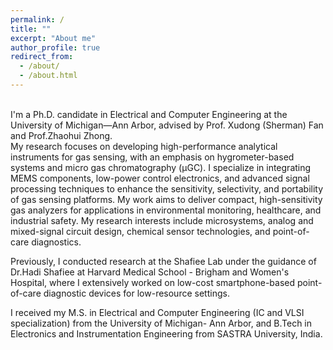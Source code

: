 ```yaml
---
permalink: /
title: ""
excerpt: "About me"
author_profile: true
redirect_from: 
  - /about/
  - /about.html
---
```


<br> I'm a Ph.D. candidate in Electrical and Computer Engineering at the University of Michigan—Ann Arbor, advised by Prof. Xudong (Sherman) Fan and Prof.Zhaohui Zhong. 
<br>My research focuses on developing high-performance analytical instruments for gas sensing, with an emphasis on hygrometer-based systems and micro gas chromatography (µGC). I specialize in integrating MEMS components, low-power control electronics, and advanced signal processing techniques to enhance the sensitivity, selectivity, and portability of gas sensing platforms. My work aims to deliver compact, high-sensitivity gas analyzers for applications in environmental monitoring, healthcare, and industrial safety. My research interests include microsystems, analog and mixed-signal circuit design, chemical sensor technologies, and point-of-care diagnostics.

Previously, I conducted research at the Shafiee Lab under the guidance of Dr.Hadi Shafiee at Harvard Medical School - Brigham and Women's Hospital, where I extensively worked on low-cost smartphone-based point-of-care diagnostic devices for low-resource settings.

I received my M.S. in Electrical and Computer Engineering (IC and VLSI specialization) from the University of Michigan- Ann Arbor, and B.Tech in Electronics and Instrumentation Engineering from SASTRA University, India.

